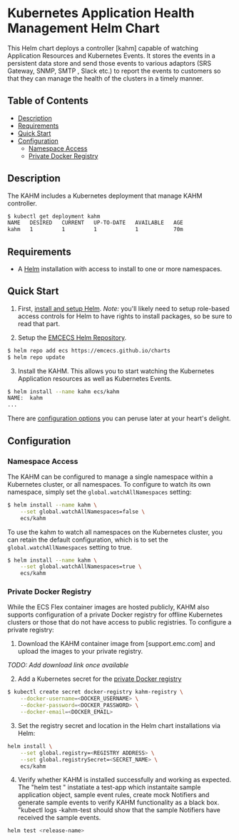 # Kubernetes Application Health Management Helm Chart

This Helm chart deploys a controller [kahm] capable of watching Application Resources and Kubernetes Events.  It stores the events in a persistent data store and send those events to various adaptors (SRS Gateway, SNMP, SMTP , Slack etc.) to report the events to customers so that they can manage the health of the clusters in a timely manner.

## Table of Contents

* [Description](#description)
* [Requirements](#requirements)
* [Quick Start](#quick-start)
* [Configuration](#configuration)
  * [Namespace Access](#namespace-access)
  * [Private Docker Registry](#private-docker-registry)

## Description

The KAHM includes a Kubernetes deployment that manage KAHM controller.

```bash
$ kubectl get deployment kahm
NAME   DESIRED   CURRENT   UP-TO-DATE   AVAILABLE   AGE
kahm   1         1         1            1           70m
```

## Requirements

* A [Helm](https://helm.sh) installation with access to install to one or more namespaces.

## Quick Start

1. First, [install and setup Helm](https://docs.helm.sh/using_helm/#quickstart).  *_Note:_* you'll likely need to setup role-based access controls for Helm to have rights to install packages, so be sure to read that part.

2. Setup the [EMCECS Helm Repository](https://github.com/EMCECS/charts).

```bash
$ helm repo add ecs https://emcecs.github.io/charts
$ helm repo update
```

3. Install the KAHM. This allows you to start watching the Kubernetes Application resources as well as Kubernetes Events.

```bash
$ helm install --name kahm ecs/kahm
NAME:  kahm 
...
```

There are [configuration options](#configuration) you can peruse later at your heart's delight.

## Configuration

### Namespace Access

The KAHM can be configured to manage a single namespace within a Kubernetes cluster, or all namespaces. To configure to watch its own namespace, simply set the `global.watchAllNamespaces` setting:

```bash
$ helm install --name kahm \
    --set global.watchAllNamespaces=false \
    ecs/kahm
```

To use the kahm to watch all namespaces on the Kubernetes cluster, you can retain the default configuration, which is to set the `global.watchAllNamespaces` setting to true.
```bash
$ helm install --name kahm \
    --set global.watchAllNamespaces=true \
    ecs/kahm
```

### Private Docker Registry

While the ECS Flex container images are hosted publicly, KAHM also supports configuration of a private Docker registry for offline Kubernetes clusters or those that do not have access to public registries. To configure a private registry:

1. Download the KAHM container image from [support.emc.com] and upload the images to your private registry.

_*TODO: Add download link once available*_

2. Add a Kubernetes secret for the [private Docker registry](https://kubernetes.io/docs/concepts/containers/images/#specifying-imagepullsecrets-on-a-pod)

```bash
$ kubectl create secret docker-registry kahm-registry \
    --docker-username=<DOCKER_USERNAME> \
    --docker-password=<DOCKER_PASSWORD> \
    --docker-email=<DOCKER_EMAIL>
```

3. Set the registry secret and location in the Helm chart installations  via Helm:

```bash
helm install \
    --set global.registry=<REGISTRY ADDRESS> \
    --set global.registrySecret=<SECRET_NAME> \
    ecs/kahm
```

4. Verify whether KAHM is installed successfully and working as expected. The "helm test <release-name>" instatiate a test-app which instantaite sample application object, sample event rules, create mock Notifiers and generate sample events to verify KAHM functionality as a black box. "kubectl logs <release-name>-kahm-test should show that the sample Notifiers have received the sample events.

```bash
helm test <release-name>
```
